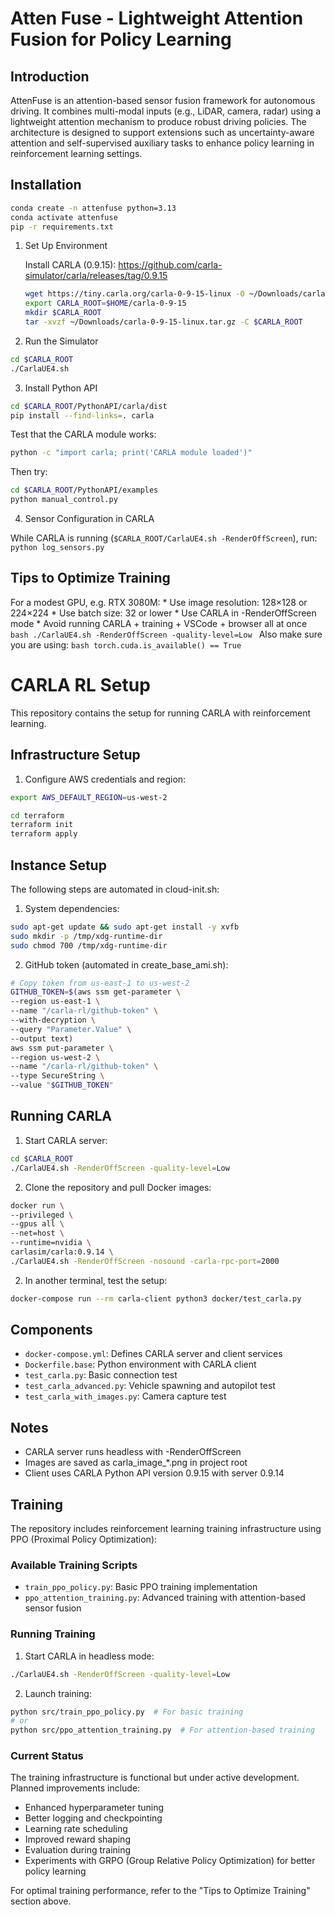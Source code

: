 # Atten Fuse - Lightweight Attention Fusion for Policy Learning

## Introduction

AttenFuse is an attention-based sensor fusion framework for autonomous driving. It combines multi-modal inputs (e.g., LiDAR, camera, radar) using a lightweight attention mechanism to produce robust driving policies. The architecture is designed to support extensions such as uncertainty-aware attention and self-supervised auxiliary tasks to enhance policy learning in reinforcement learning settings.
## Installation

```bash
conda create -n attenfuse python=3.13
conda activate attenfuse
pip -r requirements.txt
```

1. Set Up Environment

    Install CARLA (0.9.15):
    https://github.com/carla-simulator/carla/releases/tag/0.9.15

    ```bash
    wget https://tiny.carla.org/carla-0-9-15-linux -O ~/Downloads/carla-0-9-15-linux.tar.gz
    export CARLA_ROOT=$HOME/carla-0-9-15
    mkdir $CARLA_ROOT
    tar -xvzf ~/Downloads/carla-0-9-15-linux.tar.gz -C $CARLA_ROOT
    ```

2. Run the Simulator
```bash
cd $CARLA_ROOT
./CarlaUE4.sh
```
     
3. Install Python API

```bash
cd $CARLA_ROOT/PythonAPI/carla/dist
pip install --find-links=. carla
```

Test that the CARLA module works:

```bash
python -c "import carla; print('CARLA module loaded')"
```

Then try:

```bash
cd $CARLA_ROOT/PythonAPI/examples
python manual_control.py
```

4. Sensor Configuration in CARLA

While CARLA is running (`$CARLA_ROOT/CarlaUE4.sh -RenderOffScreen`), run: `python log_sensors.py` 

## Tips to Optimize Training

For a modest GPU, e.g. RTX 3080M:
    * Use image resolution: 128×128 or 224×224
    * Use batch size: 32 or lower
    * Use CARLA in -RenderOffScreen mode
    * Avoid running CARLA + training + VSCode + browser all at once
    ```bash
    ./CarlaUE4.sh -RenderOffScreen -quality-level=Low
    ```
    Also make sure you are using:
    ```bash
    torch.cuda.is_available() == True
    ```

# CARLA RL Setup

This repository contains the setup for running CARLA with reinforcement learning.

## Infrastructure Setup

1. Configure AWS credentials and region:

```bash
export AWS_DEFAULT_REGION=us-west-2
```

```bash
cd terraform
terraform init
terraform apply
```

## Instance Setup

The following steps are automated in cloud-init.sh:

1. System dependencies:

```bash
sudo apt-get update && sudo apt-get install -y xvfb
sudo mkdir -p /tmp/xdg-runtime-dir
sudo chmod 700 /tmp/xdg-runtime-dir
```

2. GitHub token (automated in create_base_ami.sh):

```bash
# Copy token from us-east-1 to us-west-2
GITHUB_TOKEN=$(aws ssm get-parameter \
--region us-east-1 \
--name "/carla-rl/github-token" \
--with-decryption \
--query "Parameter.Value" \
--output text)
aws ssm put-parameter \
--region us-west-2 \
--name "/carla-rl/github-token" \
--type SecureString \
--value "$GITHUB_TOKEN"
```

## Running CARLA

1. Start CARLA server:

```bash
cd $CARLA_ROOT
./CarlaUE4.sh -RenderOffScreen -quality-level=Low
```

2. Clone the repository and pull Docker images:

```bash
docker run \
--privileged \
--gpus all \
--net=host \
--runtime=nvidia \
carlasim/carla:0.9.14 \
./CarlaUE4.sh -RenderOffScreen -nosound -carla-rpc-port=2000
```

2. In another terminal, test the setup:

```bash
docker-compose run --rm carla-client python3 docker/test_carla.py
```

## Components

- `docker-compose.yml`: Defines CARLA server and client services
- `Dockerfile.base`: Python environment with CARLA client
- `test_carla.py`: Basic connection test
- `test_carla_advanced.py`: Vehicle spawning and autopilot test
- `test_carla_with_images.py`: Camera capture test

## Notes

- CARLA server runs headless with -RenderOffScreen
- Images are saved as carla_image_*.png in project root
- Client uses CARLA Python API version 0.9.15 with server 0.9.14

## Training

The repository includes reinforcement learning training infrastructure using PPO (Proximal Policy Optimization):

### Available Training Scripts
- `train_ppo_policy.py`: Basic PPO training implementation
- `ppo_attention_training.py`: Advanced training with attention-based sensor fusion

### Running Training

1. Start CARLA in headless mode:
```bash
./CarlaUE4.sh -RenderOffScreen -quality-level=Low
```

2. Launch training:
```bash
python src/train_ppo_policy.py  # For basic training
# or
python src/ppo_attention_training.py  # For attention-based training
```

### Current Status
The training infrastructure is functional but under active development. Planned improvements include:
- Enhanced hyperparameter tuning
- Better logging and checkpointing
- Learning rate scheduling
- Improved reward shaping
- Evaluation during training
- Experiments with GRPO (Group Relative Policy Optimization) for better policy learning

For optimal training performance, refer to the "Tips to Optimize Training" section above.
